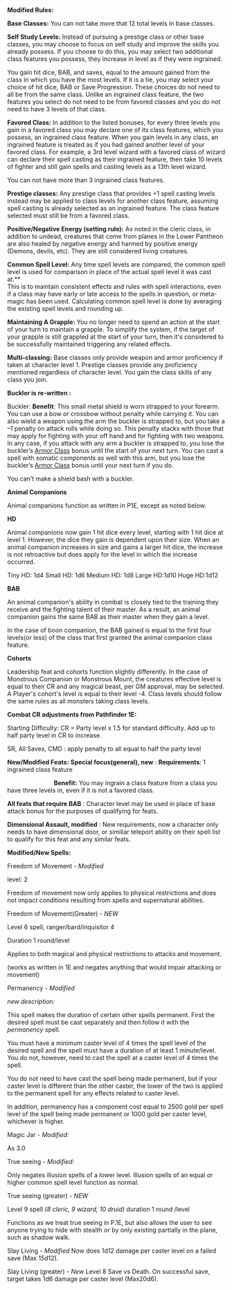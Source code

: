 ﻿**Modified Rules:**

**Base Classes:**  You can not take more that 12 total levels in base classes.

**Self Study Levels:**  Instead of pursuing a prestige class or other base classes, you may choose to focus on self study and improve the skills you already possess.  If you choose to do this, you may select two additional class features you possess, they increase in level as if they were ingrained.  

You gain hit dice, BAB, and saves, equal to the amount gained from the class in which you have the most levels.  If it is a tie, you may select your choice of hit dice, BAB or Save Progression.  These choices do not need to all be from the same class.  Unlike an ingrained class feature, the two features you select do not need to be from favored classes and you do not need to have 3 levels of that class.

**Favored Class:**  In addition to the listed bonuses, for every three levels you gain in a favored class you may declare one of its class features, which you possess, an ingrained class feature.  When you gain levels in any class, an ingrained feature is treated as if you had gained another level of your favored class.
For example, a 3rd level wizard with a favored class of wizard can declare their spell casting as their ingrained feature, then take 10 levels of fighter and still gain spells and casting levels as a 13th level wizard.

You can not have more than 3 ingrained class features.

**Prestige classes:**  Any prestige class that provides +1 spell casting levels instead may be applied to class levels for another class feature, assuming spell casting is already selected as an ingrained feature.  The class feature selected must still be from a favored class.

**Positive/Negative Energy (setting rule):**  As noted in the cleric class, in addition to undead, creatures that come from planes in the Lower Pantheon are also healed by negative energy and harmed by positive energy (Demons, devils, etc).  They are still considered living creatures.

**Common Spell Level:**  Any time spell levels are compared, the common spell level is used for comparison in place of the actual spell level it was cast at.**  
This is to maintain consistent effects and rules with spell interactions, even if a class may have early or late access to the spells in question, or meta-magic has been used.
Calculating common spell level is done by averaging the existing spell levels and rounding up.

**Maintaining A Grapple:**  You no longer need to spend an action at the start of your turn to maintain a grapple.   To simplify the system, if the target of your grapple is still grappled at the start of your turn, then it's considered to be successfully maintained triggering any related effects.  

**Multi-classing:**  Base classes only provide weapon and armor proficiency if taken at character level 1.   Prestige classes provide any proficiency mentioned regardless of character level. You gain the class skills of any class you join.

**Buckler is re-written :**

Buckler:
**Benefit**: This small metal shield is worn strapped to your forearm. You can use a bow or crossbow without penalty while carrying it. You can also wield a weapon using the arm the buckler is strapped to, but you take a –1 penalty on attack rolls while doing so. This penalty stacks with those that may apply for fighting with your off hand and for fighting with two weapons. In any case, if you attack with any arm a buckler is strapped to, you lose the buckler’s [Armor Class](https://www.d20pfsrd.com/gamemastering/combat#TOC-Armor-Class) bonus until the start of your next turn. You can cast a spell with somatic components as well with this arm, but you lose the buckler’s [Armor Class](https://www.d20pfsrd.com/gamemastering/combat#TOC-Armor-Class) bonus until your next turn if you do.

You can’t make a shield bash with a buckler.

**Animal Companions**

Animal companions function as written in P1E, except as noted below.

**HD**

Animal companions now gain 1 hit dice every level, starting with 1 hit dice at level 1. However, the dice they gain is dependent upon their size.  When an animal companion increases in size and gains a larger hit dice, the increase is not retroactive but does apply for the level in which the increase occurred.

Tiny HD: 1d4
Small HD: 1d6
Medium HD: 1d8
Large HD:1d10
Huge HD:1d12

**BAB**

An animal companion's ability in combat is closely tied to the training they receive and the fighting talent of their master.  As a result, an animal companion gains the same BAB as their master when they gain a level.

In the case of boon companion, the BAB gained is equal to the first four levels(or less) of the class that first granted the animal companion class feature.

**Cohorts**

Leadership feat and cohorts function slightly differently.  In the case of Monstrous Companion or Monstrous Mount, the creatures effective level is equal to their CR and any magical beast, per GM approval, may be selected.  A Player's cohort's level is equal to their level -4.  Class levels should follow the same rules as all monsters taking class levels.


**Combat CR adjustments from Pathfinder 1E:**

Starting Difficulty: CR = Party level x 1.5 for standard difficulty.  Add up to half party level in CR to increase.

SR, All Saves, CMD : apply penalty to all equal to half the party level

**New/Modified Feats:**
**Special focus(general), new** : 	**Requirements**: 1 ingrained class feature  

`				`**Benefit:** You may ingrain a class feature from a class you have three levels in, even if it is not a favored class.

**All feats that require BAB** : Character level may be used in place of base attack bonus for the purposes of qualifying for feats.

**Dimensional Assault, modified** : New requirements, now a character only needs to have dimensional door, or similiar teleport ability on their spell list to qualify for this feat and any similar feats.

**Modified/New Spells:**

Freedom of Movement - *Modified*

level: 2  

Freedom of movement now only applies to physical restrictions and does not impact conditions resulting from spells and supernatural abilities.

Freedom of Movement(Greater)  *- NEW*

Level 6 spell, ranger/bard/inquisitor 4

Duration 1 round/level

Applies to both magical and physical restrictions to attacks and movement.

(works as written in 1E and negates anything that would impair attacking or movement)

Permanency - *Modified*

*new description:*

This spell makes the duration of certain other spells permanent. First the desired spell must be cast separately and then follow it with the *permanency* spell.

You must have a minimum caster level of 4 times the spell level of the desired spell and the spell must have a duration of at least 1 minute/level. You do not, however, need to cast the spell at a caster level of 4 times the spell.

You do not need to have cast the spell being made permanent, but if your caster level is different than the other caster, the lower of the two is applied to the permanent spell for any effects related to caster level.

In addition, permanency has a component cost equal to 2500 gold per spell level of the spell being made permanent or 1000 gold per caster level, whichever is higher.

Magic Jar *- Modified:*

As 3.0

True seeing *- Modified:*

Only negates illusion spells of a lower level.  Illusion spells of an equal or higher common spell level function as normal.

True seeing (greater)  *- NEW*

Level 9 spell  *(8 cleric, 9 wizard, 10 druid)*
duration 1 round /level

Functions as we treat true seeing in P.1E, but also allows the user to see anyone trying to hide with stealth or by only existing partially in the plane, such as shadow walk.

Slay Living *- Modified*
Now does 1d12 damage per caster level on a failed save (Max 15d12).

Slay Living (greater) *- New*
Level 8
Save vs Death. On successful save, target takes 1d6 damage per caster level (Max20d6).


